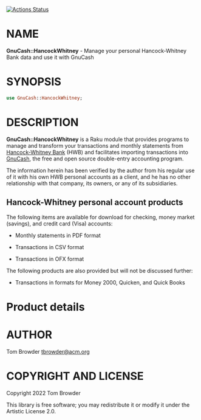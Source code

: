 [![Actions Status](https://github.com/tbrowder/Gnucash-HancockWhitney/actions/workflows/test.yml/badge.svg)](https://github.com/tbrowder/Gnucash-HancockWhitney/actions)

NAME
====

**GnuCash::HancockWhitney** - Manage your personal Hancock-Whitney Bank data and use it with GnuCash

SYNOPSIS
========

```raku
use GnuCash::HancockWhitney;
```

DESCRIPTION
===========

**GnuCash::HancockWhitney** is a Raku module that provides programs to manage and transform your transactions and monthly statements from [Hancock-Whitney Bank](https://hancockwhitney.com) (HWB) and facilitates importing transactions into [GnuCash](https://gnucash.org), the free and open source double-entry accounting program.

The information herein has been verified by the author from his regular use of it with his own HWB personal accounts as a client, and he has no other relationship with that company, its owners, or any of its subsidiaries.

Hancock-Whitney personal account products
-----------------------------------------

The following items are available for download for checking, money market (savings), and credit card (Visa) accounts:

  * Monthly statements in PDF format

  * Transactions in CSV format

  * Transactions in OFX format

The following products are also provided but will not be discussed further:

  * Transactions in formats for Money 2000, Quicken, and Quick Books

Product details
===============

AUTHOR
======

Tom Browder <tbrowder@acm.org>

COPYRIGHT AND LICENSE
=====================

Copyright 2022 Tom Browder

This library is free software; you may redistribute it or modify it under the Artistic License 2.0.

